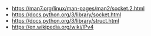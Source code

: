 - https://man7.org/linux/man-pages/man2/socket.2.html
- https://docs.python.org/3/library/socket.html
- https://docs.python.org/3/library/struct.html
- https://en.wikipedia.org/wiki/IPv4
